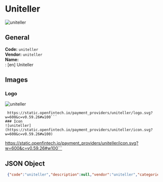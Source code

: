 # Uniteller 
![uniteller](https://static.openfintech.io/payment_providers/uniteller/logo.svg?w=600&c=v0.59.26#w100)  
## General 
**Code:** `uniteller`  
**Vendor:** `uniteller`  
**Name:**  
:	[en] Uniteller  
## Images 
### Logo 
![uniteller](https://static.openfintech.io/payment_providers/uniteller/logo.svg?w=600&c=v0.59.26#w100)  
```
 https://static.openfintech.io/payment_providers/uniteller/logo.svg?w=600&c=v0.59.26#w100```  
### Icon 
![uniteller](https://static.openfintech.io/payment_providers/uniteller/icon.svg?w=600&c=v0.59.26#w100)  
```
 https://static.openfintech.io/payment_providers/uniteller/icon.svg?w=600&c=v0.59.26#w100```  
## JSON Object 
```json
 {"code":"uniteller","description":null,"vendor":"uniteller","categories":null,"countries":null,"payment_method":null,"payout_method":null,"metadata":{"about_payments_code":"uniteller"},"name":{"en":"Uniteller"}}```  
